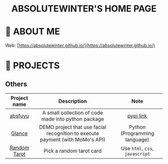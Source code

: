 <h1 align="center">
    <strong>
        ABSOLUTEWINTER'S HOME PAGE
    </strong>
</h1>


# 📌 **ABOUT ME**

Web: [https://absolutewinter.github.io/](https://absolutewinter.github.io/)



# 📌 **PROJECTS**

## Others

|**Project name**|**Description**|**Note**|
|:---:|:---:|:---:|
|[absfuyu](absfuyu/index.md)|A small collection of code  made into python package|[pypi link](https://pypi.org/project/absfuyu/)|
|[Glance](https://github.com/BFT61-group9/glance-public)|DEMO project that use facial recognition to execute payment (with MoMo's API)|Python (Programming language)|
|[Random Tarot](https://absolutewinter.github.io/tarot)|Pick a random tarot card|Use `html`, `css`, `javascript`|





